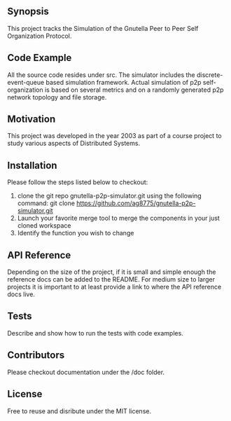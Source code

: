 ## Synopsis

This project tracks the Simulation of the Gnutella Peer to Peer Self Organization Protocol.

## Code Example

All the source code resides under src. The simulator includes the discrete-event-queue based simulation framework. Actual simulation of p2p self-organization is based on several metrics and on a randomly generated p2p network topology and file storage.

## Motivation

This project was developed in the year 2003 as part of a course project to study various aspects of Distributed Systems.

## Installation

Please follow the steps listed below to checkout:
1. clone the git repo gnutella-p2p-simulator.git using the following command: git clone https://github.com/ag8775/gnutella-p2p-simulator.git
2. Launch your favorite merge tool to merge the components in your just cloned workspace
3. Identify the function you wish to change

## API Reference

Depending on the size of the project, if it is small and simple enough the reference docs can be added to the README. For medium size to larger projects it is important to at least provide a link to where the API reference docs live.

## Tests

Describe and show how to run the tests with code examples.

## Contributors

Please checkout documentation under the /doc folder.

## License

Free to reuse and disribute under the MIT license.